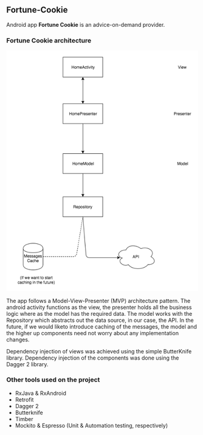 ## Fortune-Cookie
Android app **Fortune Cookie** is an advice-on-demand provider. 

### Fortune Cookie architecture
![](./FortuneCookieArch.png)

The app follows a Model-View-Presenter (MVP) architecture pattern. 
The android activity functions as the view, the presenter holds all the business logic where as the model has the required data.
The model works with the Repository which abstracts out the data source, in our case, the API. 
In the future, if we would liketo introduce caching of the messages, the model and the higher up components 
need not worry about any implementation changes.

Dependency injection of views was achieved using the simple ButterKnife library. Dependency injection of the components
was done using the Dagger 2 library. 

### Other tools used on the project
* RxJava & RxAndroid
* Retrofit
* Dagger 2
* Butterknife
* Timber
* Mockito & Espresso (Unit & Automation testing, respectively)


